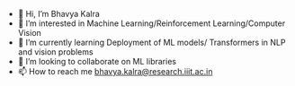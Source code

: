 - 👋 Hi, I’m Bhavya Kalra
- 👀 I’m interested in Machine Learning/Reinforcement Learning/Computer Vision
- 🌱 I’m currently learning Deployment of ML models/ Transformers in NLP and vision problems
- 💞️ I’m looking to collaborate on ML libraries
- 📫 How to reach me bhavya.kalra@research.iiit.ac.in

<!---
kalra20/kalra20 is a ✨ special ✨ repository because its `README.md` (this file) appears on your GitHub profile.
You can click the Preview link to take a look at your changes.
--->

